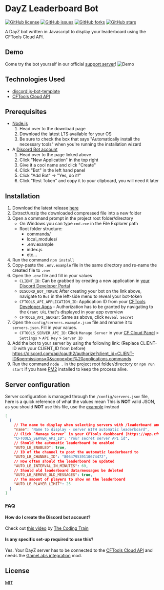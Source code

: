 # DayZ Leaderboard Bot

[![GitHub license](https://img.shields.io/github/license/Mirasaki/dayz-leaderboard-bot?style=flat-square)](https://github.com/Mirasaki/dayz-leaderboard-bot/blob/main/LICENSE)
[![GitHub issues](https://img.shields.io/github/issues/Mirasaki/dayz-leaderboard-bot?style=flat-square)](https://github.com/Mirasaki/dayz-leaderboard-bot/issues)
[![GitHub forks](https://img.shields.io/github/forks/Mirasaki/dayz-leaderboard-bot?style=flat-square)](https://github.com/Mirasaki/dayz-leaderboard-bot/network)
[![GitHub stars](https://img.shields.io/github/stars/Mirasaki/dayz-leaderboard-bot?style=flat-square)](https://github.com/Mirasaki/dayz-leaderboard-bot/stargazers)

A DayZ bot written in Javascript to display your leaderboard using the CFTools Cloud API.

## Demo

Come try the bot yourself in our official [support server](https://discord.gg/jKja5FBnYf)!
![Demo](https://i.imgur.com/vzoS6cq.gif)

## Technologies Used

- [discord.js-bot-template](https://github.com/Mirasaki/discord.js-bot-template)
- [CFTools Cloud API](https://wiki.cftools.de/display/CFAPI/CFTools+Cloud+API)

## Prerequisites

- [Node.js](https://nodejs.org/en/download/)
    1) Head over to the download page
    2) Download the latest LTS available for your OS
    3) Be sure to check the box that says "Automatically install the necessary tools" when you're running the installation wizard
- A [Discord Bot account](https://discord.com/developers/applications)
    1) Head over to the page linked above
    2) Click "New Application" in the top right
    3) Give it a cool name and click "Create"
    4) Click "Bot" in the left hand panel
    5) Click "Add Bot" -> "Yes, do it!"
    6) Click "Rest Token" and copy it to your clipboard, you will need it later

## Installation

1. Download the latest release [here](https://github.com/Mirasaki/dayz-leaderboard-bot/releases)
2. Extract/unzip the downloaded compressed file into a new folder
3. Open a command prompt in the project root folder/directory
    - On Windows you can type `cmd.exe` in the File Explorer path
    - Root folder structure:
      - commands/
      - local_modules/
      - .env.example
      - index.js
      - etc...
4. Run the command `npm install`
5. Copy-paste the `.env.example` file in the same directory and re-name the created file to `.env`
6. Open the `.env` file and fill in your values
    - `CLIENT_ID`: Can be grabbed by creating a new application in [your Discord Developer Portal](https://discord.com/developers/applications)
    - `DISCORD_BOT_TOKEN`: After creating your bot on the link above, navigate to `Bot` in the left-side menu to reveal your bot-token
    - `CFTOOLS_API_APPLICATION_ID`: Application ID from your [CFTools Developer Apps](https://developer.cftools.cloud/applications) - Authorization has to be granted by navigating to the `Grant URL` that's displayed in your app overview
    - `CFTOOLS_API_SECRET`: Same as above, click `Reveal Secret`
7. Open the `config/servers.example.json` file and rename it to `servers.json`. Fill in your values.
    - `CFTOOLS_SERVER_API_ID`: Click `Manage Server` in your [CF Cloud Panel](https://app.cftools.cloud/dashboard) > `Settings` > `API Key` > `Server ID`
8. Add the bot to your server by using the following link: (Replace CLIENT-ID with your CLIENT_ID from before) <https://discord.com/api/oauth2/authorize?client_id=CLIENT-ID&permissions=0&scope=bot%20applications.commands>
9. Run the command `node .` in the project root folder/directory or `npm run start` if you have [PM2](https://pm2.keymetrics.io/) installed to keep the process alive.

## Server configuration

Server configuration is managed through the `/config/servers.json` file, here is a quick reference of what the values mean
This is **NOT** valid JSON, as you should **NOT** use this file, use the [example](/config/servers.example.json) instead

```json
[
  {
    // The name to display when selecting servers with /leaderboard and /stats
    "name": "Name to display - server WITH automatic leaderboard",
    // Click `Manage Server` in your CFTools dashboard (https://app.cftools.cloud/dashboard) > `Settings` > `API Key` > `Server ID`
    "CFTOOLS_SERVER_API_ID": "Your secret server API id",
    // Should the automatic leaderboard be enabled
    "AUTO_LB_ENABLED": true,
    // ID of the channel to post the automatic leaderboard to
    "AUTO_LB_CHANNEL_ID": "806479539110674472",
    // How often should the leaderboard be updated
    "AUTO_LB_INTERVAL_IN_MINUTES": 60,
    // Should old leaderboard data/messages be deleted
    "AUTO_LB_REMOVE_OLD_MESSAGES": true,
    // The amount of players to show on the leaderboard
    "AUTO_LB_PLAYER_LIMIT": 25
  }
]
```

### FAQ

#### How do I create the Discord bot account?

Check out [this video](https://www.youtube.com/watch?v=ibtXXoMxaho) by [The Coding Train](https://www.youtube.com/channel/UCvjgXvBlbQiydffZU7m1_aw)

#### Is any specific set-up required to use this?

Yes. Your DayZ server has to be connected to the [CFTools Cloud API](https://wiki.cftools.de/display/CFAPI/CFTools+Cloud+API) and needs the [GameLabs integration](https://steamcommunity.com/sharedfiles/filedetails/?id=2464526692) mod.

## License

[MIT](https://choosealicense.com/licenses/mit/)
